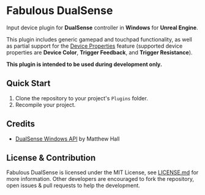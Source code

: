 # Fabulous DualSense

Input device plugin for **DualSense** controller in **Windows** for **Unreal Engine**.

This plugin includes generic gamepad and touchpad functionality, as well as partial support for the [Device Properties](https://docs.unrealengine.com/en-US/device-properties-in-unreal-engine/) feature (supported device properties are **Device Color**, **Trigger Feedback**, and **Trigger Resistance**).

**This plugin is intended to be used during development only.**

## Quick Start

1. Clone the repository to your project's `Plugins` folder.
2. Recompile your project.

## Credits

- [DualSense Windows API](https://github.com/mattdevv/DualSense-Windows) by Matthew Hall

## License & Contribution

Fabulous DualSense is licensed under the MIT License, see [LICENSE.md](LICENSE.md) for more information. Other developers are encouraged to fork the repository, open issues & pull requests to help the development.